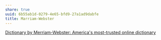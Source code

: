 ```yaml
---
share: true
uuid: 6b55ab1d-0279-4e65-bfd9-27a1ad9dabfe
title: Marriam-Webster
---
```

[Dictionary by Merriam-Webster: America's most-trusted online dictionary](https://www.merriam-webster.com/)